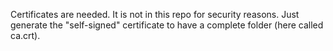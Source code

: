 Certificates are needed.
It is not in this repo for security reasons.
Just generate the "self-signed" certificate to have a complete folder (here called ca.crt).
